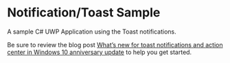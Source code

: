 
# Notification/Toast Sample

A sample C# UWP Application using the Toast notifications.

Be sure to review the blog post [What’s new for toast notifications and action center in Windows 10 anniversary update](https://blogs.msdn.microsoft.com/tiles_and_toasts/2016/06/10/whats-new-for-toast-notifications-and-action-center-in-windows-10-anniversary-update/) to help you get started.

